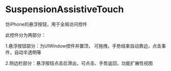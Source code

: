 # SuspensionAssistiveTouch
仿iPhone的悬浮按钮，用于全局访问控件

此控件分为两部分：

1.悬浮按钮部分：为UIWindow控件并置顶， 可拖拽，手势结束自动靠边，点击事件，自动半透明等

2.侧边栏部分：悬浮按钮点击后滑出，可点击、手势返回，功能扩展性视图 
